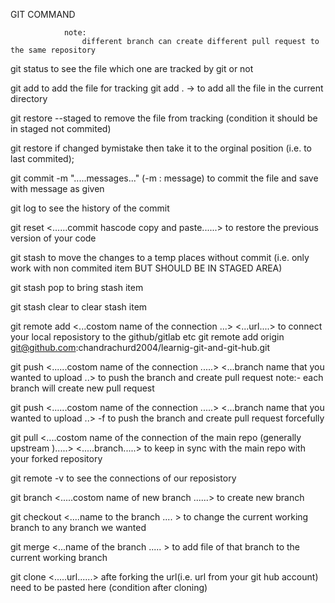 GIT COMMAND 


                note:
                    different branch can create different pull request to the same repository



git status 
    to see the file which one are tracked by git or not

git add <filename>
    to add the file for tracking
            git add .  -> to add all the file in the current directory

git restore --staged <filename>
    to remove the file from tracking (condition it should be in staged not commited)

git restore <filename>
    if changed bymistake then take it to the orginal position (i.e. to last commited);

git commit -m ".....messages..."      (-m : message)
    to commit the file and save with message as given

git log
    to see the history of the commit

git reset <......commit hascode copy and paste......>
    to restore the previous version of your code

git stash
    to move the changes to a temp places without commit  (i.e. only work with non commited item BUT SHOULD BE IN STAGED AREA)

git stash pop
    to bring stash item

git stash clear
    to clear stash item

git remote add <...costom  name of the connection ...> <...url....>
    to connect your local reposistory to the github/gitlab etc
                git remote add origin git@github.com:chandrachurd2004/learnig-git-and-git-hub.git

git push <......costom name of the connection .....> <...branch name that you wanted to upload ..>
    to push the branch and create pull request
                    note:- each branch will create new pull request

git push <......costom name of the connection .....> <...branch name that you wanted to upload ..> -f
    to push the branch and create pull request forcefully

git pull <....costom name of the connection of the main repo (generally upstream ).....> <.....branch.....>
    to keep in sync with the main repo with your forked repository

git remote -v 
    to see the connections of our reposistory

git branch <.....costom name of new branch ......>
    to create new branch

git checkout <....name to the branch .... >
    to change the current working branch to any branch we wanted

git merge <...name of the branch ..... >
    to add file of that branch to the current working branch

git clone <.....url......>
    afte forking the url(i.e. url from your git hub account) need to be pasted here (condition after cloning)
